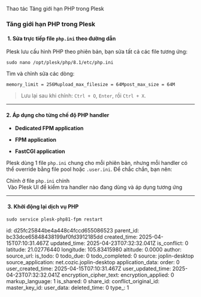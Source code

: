 Thao tác Tăng giới hạn PHP trong Plesk

### **Tăng giới hạn PHP trong Plesk**

####  1. **Sửa trực tiếp file `php.ini` theo đường dẫn**

Plesk lưu cấu hình PHP theo phiên bản, bạn sửa tất cả các file tương ứng:

`sudo nano /opt/plesk/php/8.1/etc/php.ini`

Tìm và chỉnh sửa các dòng:

`memory_limit = 256Mupload_max_filesize = 64Mpost_max_size = 64M`

> Lưu lại sau khi chỉnh: `Ctrl + O`, `Enter`, rồi `Ctrl + X`.

* * *

#### 2\. **Áp dụng cho từng chế độ PHP handler**

- **Dedicated FPM application**
    
- **FPM application**
    
- **FastCGI application**
    

Plesk dùng 1 file `php.ini` chung cho mỗi phiên bản, nhưng mỗi handler có thể override bằng file pool hoặc `.user.ini`. Để chắc chắn, bạn nên:

Chỉnh ở file `php.ini` chính  
 Vào Plesk UI để kiểm tra handler nào đang dùng và áp dụng tương ứng

* * *

####  3. **Khởi động lại dịch vụ PHP**

`sudo service plesk-php81-fpm restart`

id: d25fc25844be4a448c4fccd655086523
parent_id: bc33dce65848438199af0fd3912185dd
created_time: 2025-04-15T07:10:31.467Z
updated_time: 2025-04-23T07:32:32.041Z
is_conflict: 0
latitude: 21.02776440
longitude: 105.83415980
altitude: 0.0000
author: 
source_url: 
is_todo: 0
todo_due: 0
todo_completed: 0
source: joplin-desktop
source_application: net.cozic.joplin-desktop
application_data: 
order: 0
user_created_time: 2025-04-15T07:10:31.467Z
user_updated_time: 2025-04-23T07:32:32.041Z
encryption_cipher_text: 
encryption_applied: 0
markup_language: 1
is_shared: 0
share_id: 
conflict_original_id: 
master_key_id: 
user_data: 
deleted_time: 0
type_: 1